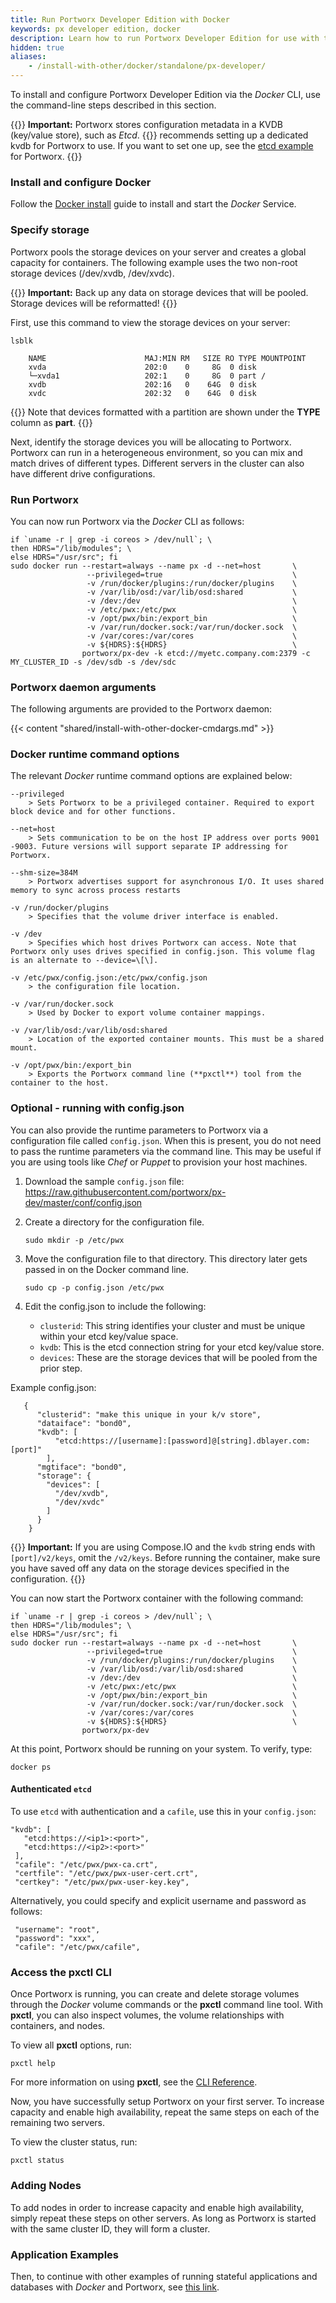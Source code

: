 ```yaml
---
title: Run Portworx Developer Edition with Docker
keywords: px developer edition, docker
description: Learn how to run Portworx Developer Edition for use with the Docker command line
hidden: true
aliases:
    - /install-with-other/docker/standalone/px-developer/
---
```

To install and configure Portworx Developer Edition via the _Docker_ CLI, use the command-line steps described in this section.

{{<info>}}
**Important:** Portworx stores configuration metadata in a KVDB (key/value store), such as _Etcd_. {{<companyName>}} recommends setting up a dedicated kvdb for Portworx to use. If you want to set one up, see the [etcd example](/operations/etcd) for Portworx.
{{</info>}}

### Install and configure Docker

Follow the [Docker install](https://docs.docker.com/engine/installation/) guide to install and start the _Docker_ Service.

### Specify storage

Portworx pools the storage devices on your server and creates a global capacity for containers. The following example uses the two non-root storage devices (/dev/xvdb, /dev/xvdc).

{{<info>}}
**Important:**
Back up any data on storage devices that will be pooled. Storage devices will be reformatted!
{{</info>}}

First, use this command to view the storage devices on your server:

```text
lsblk
```

```output
    NAME                      MAJ:MIN RM   SIZE RO TYPE MOUNTPOINT
    xvda                      202:0    0     8G  0 disk
    └─xvda1                   202:1    0     8G  0 part /
    xvdb                      202:16   0    64G  0 disk
    xvdc                      202:32   0    64G  0 disk
```

{{<info>}}
Note that devices formatted with a partition are shown under the **TYPE** column as **part**.
{{</info>}}

Next, identify the storage devices you will be allocating to Portworx. Portworx can run in a heterogeneous environment, so you can mix and match drives of different types.  Different servers in the cluster can also have different drive configurations.

### Run Portworx 

You can now run Portworx via the _Docker_ CLI as follows:

```text
if `uname -r | grep -i coreos > /dev/null`; \
then HDRS="/lib/modules"; \
else HDRS="/usr/src"; fi
sudo docker run --restart=always --name px -d --net=host       \
                 --privileged=true                             \
                 -v /run/docker/plugins:/run/docker/plugins    \
                 -v /var/lib/osd:/var/lib/osd:shared           \
                 -v /dev:/dev                                  \
                 -v /etc/pwx:/etc/pwx                          \
                 -v /opt/pwx/bin:/export_bin                   \
                 -v /var/run/docker.sock:/var/run/docker.sock  \
                 -v /var/cores:/var/cores                      \
                 -v ${HDRS}:${HDRS}                            \
                portworx/px-dev -k etcd://myetc.company.com:2379 -c MY_CLUSTER_ID -s /dev/sdb -s /dev/sdc
```

### Portworx daemon arguments

The following arguments are provided to the Portworx daemon:

{{< content "shared/install-with-other-docker-cmdargs.md" >}}

### Docker runtime command options

The relevant _Docker_ runtime command options are explained below:

```
--privileged
    > Sets Portworx to be a privileged container. Required to export block device and for other functions.

--net=host
    > Sets communication to be on the host IP address over ports 9001 -9003. Future versions will support separate IP addressing for Portworx.

--shm-size=384M
    > Portworx advertises support for asynchronous I/O. It uses shared memory to sync across process restarts

-v /run/docker/plugins
    > Specifies that the volume driver interface is enabled.

-v /dev
    > Specifies which host drives Portworx can access. Note that Portworx only uses drives specified in config.json. This volume flag is an alternate to --device=\[\].

-v /etc/pwx/config.json:/etc/pwx/config.json
    > the configuration file location.

-v /var/run/docker.sock
    > Used by Docker to export volume container mappings.

-v /var/lib/osd:/var/lib/osd:shared
    > Location of the exported container mounts. This must be a shared mount.

-v /opt/pwx/bin:/export_bin
    > Exports the Portworx command line (**pxctl**) tool from the container to the host.
```

### Optional - running with config.json

You can also provide the runtime parameters to Portworx via a configuration file called `config.json`.  When this is present, you do not need to pass the runtime parameters via the command line.  This may be useful if you are using tools like _Chef_ or _Puppet_ to provision your host machines.

1.  Download the sample `config.json` file:
https://raw.githubusercontent.com/portworx/px-dev/master/conf/config.json

2.  Create a directory for the configuration file.

    ```text
    sudo mkdir -p /etc/pwx
    ```

3.  Move the configuration file to that directory. This directory later gets passed in on the Docker command line.

    ```text
    sudo cp -p config.json /etc/pwx
    ```

4.  Edit the config.json to include the following:
    *   `clusterid`: This string identifies your cluster and must be unique within your etcd key/value space.
    *   `kvdb`: This is the etcd connection string for your etcd key/value store.
    *   `devices`: These are the storage devices that will be pooled from the prior step.


Example config.json:

```text
   {
      "clusterid": "make this unique in your k/v store",
      "dataiface": "bond0",
      "kvdb": [
          "etcd:https://[username]:[password]@[string].dblayer.com:[port]"
        ],
      "mgtiface": "bond0",
      "storage": {
        "devices": [
          "/dev/xvdb",
          "/dev/xvdc"
        ]
      }
    }
```

{{<info>}}
**Important:**
If you are using Compose.IO and the `kvdb` string ends with `[port]/v2/keys`, omit the `/v2/keys`. Before running the container, make sure you have saved off any data on the storage devices specified in the configuration.
{{</info>}}

You can now start the Portworx container with the following command:

```text
if `uname -r | grep -i coreos > /dev/null`; \
then HDRS="/lib/modules"; \
else HDRS="/usr/src"; fi
sudo docker run --restart=always --name px -d --net=host       \
                 --privileged=true                             \
                 -v /run/docker/plugins:/run/docker/plugins    \
                 -v /var/lib/osd:/var/lib/osd:shared           \
                 -v /dev:/dev                                  \
                 -v /etc/pwx:/etc/pwx                          \
                 -v /opt/pwx/bin:/export_bin                   \
                 -v /var/run/docker.sock:/var/run/docker.sock  \
                 -v /var/cores:/var/cores                      \
                 -v ${HDRS}:${HDRS}                            \
                portworx/px-dev
```

At this point, Portworx should be running on your system. To verify, type:

```text
docker ps
```

#### Authenticated `etcd`

To use `etcd` with authentication and a `cafile`, use this in your `config.json`:

```text
"kvdb": [
   "etcd:https://<ip1>:<port>",
   "etcd:https://<ip2>:<port>"
 ],
 "cafile": "/etc/pwx/pwx-ca.crt",
 "certfile": "/etc/pwx/pwx-user-cert.crt",
 "certkey": "/etc/pwx/pwx-user-key.key",
```

Alternatively, you could specify and explicit username and password as follows:

```text
 "username": "root",
 "password": "xxx",
 "cafile": "/etc/pwx/cafile",
```

### Access the pxctl CLI

Once Portworx is running, you can create and delete storage volumes through the _Docker_ volume commands or the **pxctl** command line tool. With **pxctl**, you can also inspect volumes, the volume relationships with containers, and nodes.

To view all **pxctl** options, run:

```text
pxctl help
```

For more information on using **pxctl**, see the [CLI Reference](/reference/cli).

Now, you have successfully setup Portworx on your first server. To increase capacity and enable high availability, repeat the same steps on each of the remaining two servers.

To view the cluster status, run:

```text
pxctl status
```

### Adding Nodes

To add nodes in order to increase capacity and enable high availability, simply repeat these steps on other servers. As long as Portworx is started with the same cluster ID, they will form a cluster.

### Application Examples

Then, to continue with other examples of running stateful applications and databases with _Docker_ and Portworx, see [this link](/operations/operate-other/operate-docker/stateful-applications/).